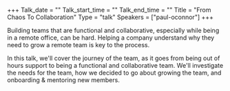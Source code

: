 +++
Talk_date = ""
Talk_start_time = ""
Talk_end_time = ""
Title = "From Chaos To Collaboration"
Type = "talk"
Speakers = ["paul-oconnor"]
+++

Building teams that are functional and collaborative, especially while being in a remote office, can be hard. Helping a company understand why they need to grow a remote team is key to the process.

In this talk, we'll cover the journey of the team, as it goes from being out of hours support to being a functional and collaborative team. We'll investigate the needs for the team, how we decided to go about growing the team, and onboarding & mentoring new members.
